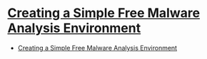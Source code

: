 # [Creating a Simple Free Malware Analysis Environment](https://www.malwaretech.com/2017/11/creating-a-simple-free-malware-analysis-environment.html)

- [Creating a Simple Free Malware Analysis Environment](#creating-a-simple-free-malware-analysis-environment)
